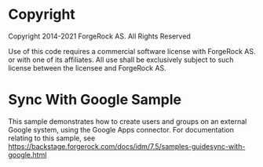 Copyright
=============
Copyright 2014-2021 ForgeRock AS. All Rights Reserved

Use of this code requires a commercial software license with ForgeRock AS.
or with one of its affiliates. All use shall be exclusively subject
to such license between the licensee and ForgeRock AS.


Sync With Google Sample
==========================

This sample demonstrates how to create users and groups on an external Google system, using
the Google Apps connector. For documentation relating to this sample, see
https://backstage.forgerock.com/docs/idm/7.5/samples-guidesync-with-google.html